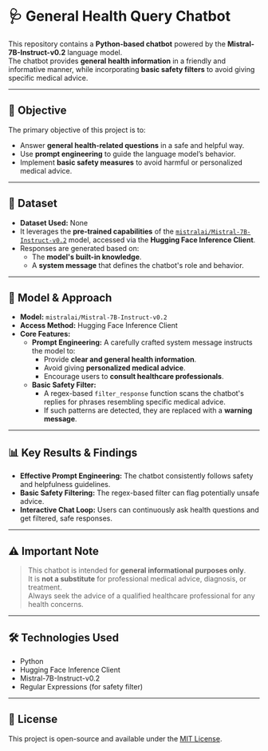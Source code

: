 # 🩺 General Health Query Chatbot

This repository contains a **Python-based chatbot** powered by the **Mistral-7B-Instruct-v0.2** language model.  
The chatbot provides **general health information** in a friendly and informative manner, while incorporating **basic safety filters** to avoid giving specific medical advice.

---

## 🎯 Objective
The primary objective of this project is to:
- Answer **general health-related questions** in a safe and helpful way.
- Use **prompt engineering** to guide the language model’s behavior.
- Implement **basic safety measures** to avoid harmful or personalized medical advice.

---

## 📂 Dataset
- **Dataset Used:** None    
- It leverages the **pre-trained capabilities** of the [`mistralai/Mistral-7B-Instruct-v0.2`](https://huggingface.co/mistralai/Mistral-7B-Instruct-v0.2) model, accessed via the **Hugging Face Inference Client**.
- Responses are generated based on:
  - The **model's built-in knowledge**.
  - A **system message** that defines the chatbot's role and behavior.

---

## 🤖 Model & Approach
- **Model:** `mistralai/Mistral-7B-Instruct-v0.2`
- **Access Method:** Hugging Face Inference Client
- **Core Features:**
  - **Prompt Engineering:** A carefully crafted system message instructs the model to:
    - Provide **clear and general health information**.
    - Avoid giving **personalized medical advice**.
    - Encourage users to **consult healthcare professionals**.
  - **Basic Safety Filter:**  
    - A regex-based `filter_response` function scans the chatbot's replies for phrases resembling specific medical advice.
    - If such patterns are detected, they are replaced with a **warning message**.

---

## 📊 Key Results & Findings
- **Effective Prompt Engineering:** The chatbot consistently follows safety and helpfulness guidelines.
- **Basic Safety Filtering:** The regex-based filter can flag potentially unsafe advice.
- **Interactive Chat Loop:** Users can continuously ask health questions and get filtered, safe responses.

---

## ⚠️ Important Note
> This chatbot is intended for **general informational purposes only**.  
> It is **not a substitute** for professional medical advice, diagnosis, or treatment.  
> Always seek the advice of a qualified healthcare professional for any health concerns.

---

## 🛠️ Technologies Used
- Python  
- Hugging Face Inference Client  
- Mistral-7B-Instruct-v0.2  
- Regular Expressions (for safety filter)  

---

## 📜 License
This project is open-source and available under the [MIT License](LICENSE).

